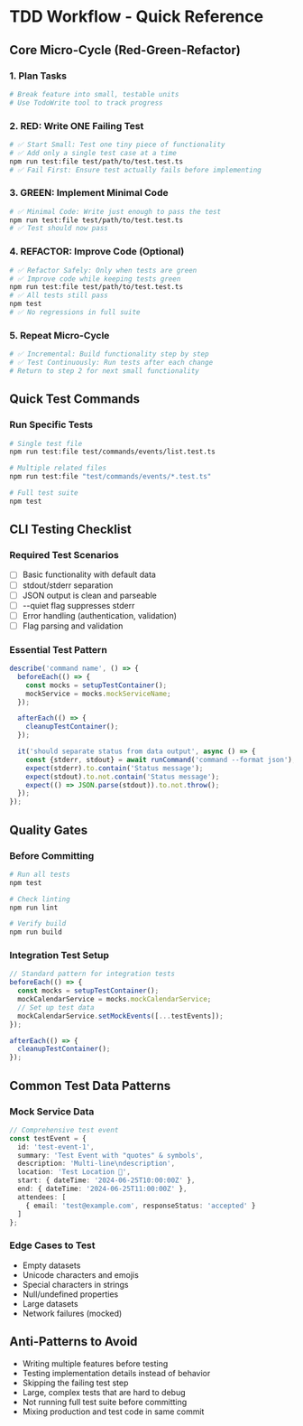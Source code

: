 # TDD Workflow - Quick Reference

## Core Micro-Cycle (Red-Green-Refactor)

### 1. Plan Tasks
```bash
# Break feature into small, testable units
# Use TodoWrite tool to track progress
```

### 2. RED: Write ONE Failing Test
```bash
# ✅ Start Small: Test one tiny piece of functionality
# ✅ Add only a single test case at a time
npm run test:file test/path/to/test.test.ts
# ✅ Fail First: Ensure test actually fails before implementing
```

### 3. GREEN: Implement Minimal Code
```bash
# ✅ Minimal Code: Write just enough to pass the test
npm run test:file test/path/to/test.test.ts
# ✅ Test should now pass
```

### 4. REFACTOR: Improve Code (Optional)
```bash
# ✅ Refactor Safely: Only when tests are green
# ✅ Improve code while keeping tests green
npm run test:file test/path/to/test.test.ts
# ✅ All tests still pass
npm test
# ✅ No regressions in full suite
```

### 5. Repeat Micro-Cycle
```bash
# ✅ Incremental: Build functionality step by step
# ✅ Test Continuously: Run tests after each change
# Return to step 2 for next small functionality
```

## Quick Test Commands

### Run Specific Tests
```bash
# Single test file
npm run test:file test/commands/events/list.test.ts

# Multiple related files
npm run test:file "test/commands/events/*.test.ts"

# Full test suite
npm test
```


## CLI Testing Checklist

### Required Test Scenarios
- [ ] Basic functionality with default data
- [ ] stdout/stderr separation
- [ ] JSON output is clean and parseable
- [ ] --quiet flag suppresses stderr
- [ ] Error handling (authentication, validation)
- [ ] Flag parsing and validation

### Essential Test Pattern
```typescript
describe('command name', () => {
  beforeEach(() => {
    const mocks = setupTestContainer();
    mockService = mocks.mockServiceName;
  });

  afterEach(() => {
    cleanupTestContainer();
  });

  it('should separate status from data output', async () => {
    const {stderr, stdout} = await runCommand('command --format json');
    expect(stderr).to.contain('Status message');
    expect(stdout).to.not.contain('Status message');
    expect(() => JSON.parse(stdout)).to.not.throw();
  });
});
```

## Quality Gates

### Before Committing
```bash
# Run all tests
npm test

# Check linting
npm run lint

# Verify build
npm run build
```

### Integration Test Setup
```typescript
// Standard pattern for integration tests
beforeEach(() => {
  const mocks = setupTestContainer();
  mockCalendarService = mocks.mockCalendarService;
  // Set up test data
  mockCalendarService.setMockEvents([...testEvents]);
});

afterEach(() => {
  cleanupTestContainer();
});
```

## Common Test Data Patterns

### Mock Service Data
```typescript
// Comprehensive test event
const testEvent = {
  id: 'test-event-1',
  summary: 'Test Event with "quotes" & symbols',
  description: 'Multi-line\ndescription',
  location: 'Test Location 🏢',
  start: { dateTime: '2024-06-25T10:00:00Z' },
  end: { dateTime: '2024-06-25T11:00:00Z' },
  attendees: [
    { email: 'test@example.com', responseStatus: 'accepted' }
  ]
};
```

### Edge Cases to Test
- Empty datasets
- Unicode characters and emojis
- Special characters in strings
- Null/undefined properties
- Large datasets
- Network failures (mocked)


## Anti-Patterns to Avoid

- Writing multiple features before testing
- Testing implementation details instead of behavior
- Skipping the failing test step
- Large, complex tests that are hard to debug
- Not running full test suite before committing
- Mixing production and test code in same commit